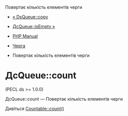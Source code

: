 Повертає кількість елементів черги

-   [« DsQueue::copy](ds-queue.copy.html)
    
-   [ДсQueue::isEmpty »](ds-queue.isempty.html)
    
-   [PHP Manual](index.md)
    
-   [Черга](class.ds-queue.html)
    
-   Повертає кількість елементів черги
    

# ДсQueue::count

(PECL ds >= 1.0.0)

ДсQueue::count — Повертає кількість елементів черги

Дивіться [Countable::count()](countable.count.md)